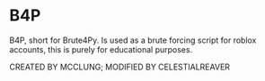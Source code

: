# B4P
B4P, short for Brute4Py. Is used as a brute forcing script for roblox accounts, this is purely for educational purposes.

CREATED BY MCCLUNG; MODIFIED BY CELESTIALREAVER

   

